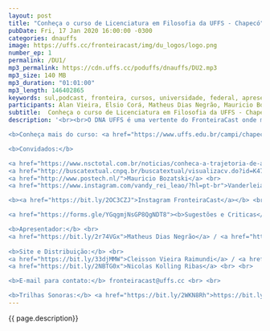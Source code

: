 ```yaml
---
layout: post
title: "Conheça o curso de Licenciatura em Filosofia da UFFS - Chapecó"
pubDate: Fri, 17 Jan 2020 16:00:00 -0300
categories: dnauffs
image: https://uffs.cc/fronteiracast/img/du_logos/logo.png
number_ep: 1
permalink: /DU1/ 
mp3_permalink: https://cdn.uffs.cc/poduffs/dnauffs/DU2.mp3
mp3_size: 140 MB
mp3_duration: "01:01:00"
mp3_length: 146402865 
keywords: sul,podcast, fronteira, cursos, universidade, federal, apresentação, chapecó, curso, filosofia, ciência, licenciatura
participants: Alan Vieira, Elsio Corá, Matheus Dias Negrão, Mauricio Bozatski e Vanderleia Pedrotti
subtitle:  Conheça o curso de Licenciatura em Filosofia da UFFS - Chapecó
description: '<br><br>O DNA UFFS é uma vertente do FronteiraCast onde mostraremos TUDO que acontece na UFFS. E o episódio de hoje é para apresentarmos o curso de licenciatura em Filosofia, do campus chapecó, recebemos a aluna do curso a Vanderleia Pedrotti, o coordenador Elsio Corá, o Professor Coordenador do PodUFFS Mauricio Bozatski e o egresso Alan Vieira.<br><br>

<b>Conheça mais do curso: <a href="https://www.uffs.edu.br/campi/chapeco/cursos/graduacao/filosofia/perfil-do-curso">Filosofia UFFS</a></b> <br> <br>

<b>Convidados:</b>

<a href="https://www.nsctotal.com.br/noticias/conheca-a-trajetoria-de-allan-vieira-o-primeiro-aluno-a-receber-diploma-da-universidade">Alan Vieira</a>  <br>
<a href="http://buscatextual.cnpq.br/buscatextual/visualizacv.do?id=K4757490J0">Élsio Corá</a> <br>
<a href="http://www.postech.nl/">Mauricio Bozatski</a> <br> 
<a href="https://www.instagram.com/vandy_rei_leao/?hl=pt-br">Vanderleia Pedrotti</a> <br> <br>

<b><a href="https://bit.ly/2OC3CZJ">Instagram FronteiraCast</a></b> <br> <br>

<a href="https://forms.gle/YGqgmjNsGP8QgNDT8"><b>Sugestões e Criticas</b></a> <br> <br>

<b>Apresentador:</b> <br>
<a href="https://bit.ly/2r74VGx">Matheus Dias Negrão</a> / <a href="https://bit.ly/2rEOrG8">Instagram</a> <br>
 
<b>Site e Distribuição:</b> <br>
<a href="https://bit.ly/33djMMW">Cleisson Vieira Raimundi</a> / <a href="https://bit.ly/37U5J2s">Instagram</a> <br> 
<a href="https://bit.ly/2NBTG0x">Nicolas Kolling Ribas</a> <br> <br>

<b>E-mail para contato:</b> fronteiracast@uffs.cc <br> <br>

<b>Trilhas Sonoras:</b> <a href="https://bit.ly/2WKN8Rh">https://bit.ly/2WKN8Rh</a> e <a href="https://bit.ly/36BUyer">https://bit.ly/36BUyer</a> '
---
```


{{ page.description}}
